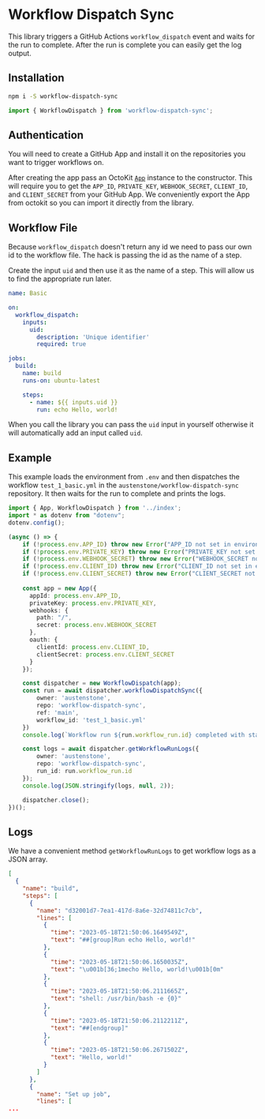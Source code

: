# Workflow Dispatch Sync

This library triggers a GitHub Actions `workflow_dispatch` event and waits for the run to complete. After the run is complete you can easily get the log output.

## Installation

```bash
npm i -S workflow-dispatch-sync
```

```ts
import { WorkflowDispatch } from 'workflow-dispatch-sync';
```

## Authentication

You will need to create a GitHub App and install it on the repositories you want to trigger workflows on.

After creating the app pass an OctoKit [`App`](https://www.npmjs.com/package/octokit#user-content-app-client) instance to the constructor. This will require you to get the `APP_ID`, `PRIVATE_KEY`, `WEBHOOK_SECRET`, `CLIENT_ID`, and `CLIENT_SECRET` from your GitHub App. We conveniently export the App from octokit so you can import it directly from the library.

## Workflow File

Because `workflow_dispatch` doesn't return any id we need to pass our own id to the workflow file. The hack is passing the id as the name of a step.

Create the input `uid` and then use it as the name of a step. This will allow us to find the appropriate run later.

```yml
name: Basic

on:
  workflow_dispatch:
    inputs:
      uid:
        description: 'Unique identifier'
        required: true

jobs:
  build:
    name: build
    runs-on: ubuntu-latest

    steps:
      - name: ${{ inputs.uid }}
        run: echo Hello, world!
```

When you call the library you can pass the `uid` input in yourself otherwise it will automatically add an input called `uid`.

## Example

This example loads the environment from `.env` and then dispatches the workflow `test_1_basic.yml` in the `austenstone/workflow-dispatch-sync` repository. It then waits for the run to complete and prints the logs.

```ts
import { App, WorkflowDispatch } from '../index';
import * as dotenv from "dotenv";
dotenv.config();

(async () => {
    if (!process.env.APP_ID) throw new Error("APP_ID not set in environment variables!");
    if (!process.env.PRIVATE_KEY) throw new Error("PRIVATE_KEY not set in environment variables!");
    if (!process.env.WEBHOOK_SECRET) throw new Error("WEBHOOK_SECRET not set in environment variables!");
    if (!process.env.CLIENT_ID) throw new Error("CLIENT_ID not set in environment variables!");
    if (!process.env.CLIENT_SECRET) throw new Error("CLIENT_SECRET not set in environment variables!");
    
    const app = new App({
      appId: process.env.APP_ID,
      privateKey: process.env.PRIVATE_KEY,
      webhooks: {
        path: "/",
        secret: process.env.WEBHOOK_SECRET
      },
      oauth: {
        clientId: process.env.CLIENT_ID,
        clientSecret: process.env.CLIENT_SECRET
      }
    });

    const dispatcher = new WorkflowDispatch(app);
    const run = await dispatcher.workflowDispatchSync({
        owner: 'austenstone',
        repo: 'workflow-dispatch-sync',
        ref: 'main',
        workflow_id: 'test_1_basic.yml'
    })
    console.log(`Workflow run ${run.workflow_run.id} completed with status ${run.workflow_run.status}!`)

    const logs = await dispatcher.getWorkflowRunLogs({
        owner: 'austenstone',
        repo: 'workflow-dispatch-sync',
        run_id: run.workflow_run.id
    });
    console.log(JSON.stringify(logs, null, 2));

    dispatcher.close();
})();
```

## Logs

We have a convenient method `getWorkflowRunLogs` to get workflow logs as a JSON array.

```json
[
  {
    "name": "build",
    "steps": [
      {
        "name": "d32001d7-7ea1-417d-8a6e-32d74811c7cb",
        "lines": [
          {
            "time": "2023-05-18T21:50:06.1649549Z",
            "text": "##[group]Run echo Hello, world!"
          },
          {
            "time": "2023-05-18T21:50:06.1650035Z",
            "text": "\u001b[36;1mecho Hello, world!\u001b[0m"
          },
          {
            "time": "2023-05-18T21:50:06.2111665Z",
            "text": "shell: /usr/bin/bash -e {0}"
          },
          {
            "time": "2023-05-18T21:50:06.2112211Z",
            "text": "##[endgroup]"
          },
          {
            "time": "2023-05-18T21:50:06.2671502Z",
            "text": "Hello, world!"
          }
        ]
      },
      {
        "name": "Set up job",
        "lines": [
...
```